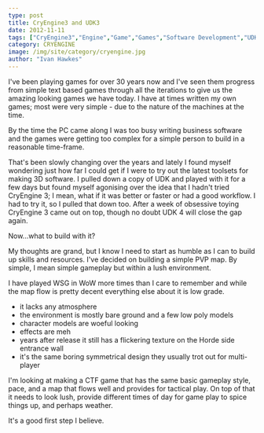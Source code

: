 ```yaml
---
type: post
title: CryEngine3 and UDK3
date: 2012-11-11
tags: ["CryEngine3","Engine","Game","Games","Software Development","UDK"]
category: CRYENGINE
image: /img/site/category/cryengine.jpg
author: "Ivan Hawkes"
---
```


I've been playing games for over 30 years now and I've seen them progress from simple text based games through all the iterations to give us the amazing looking games we have today. I have at times written my own games; most were very simple - due to the nature of the machines at the time.

<!--more--> By the time the PC came along I was too busy writing business software and the games were getting too complex for a simple person to build in a reasonable time-frame.

That's been slowly changing over the years and lately I found myself wondering just how far I could get if I were to try out the latest toolsets for making 3D software. I pulled down a copy of UDK and played with it for a few days but found myself agonising over the idea that I hadn't tried CryEngine 3; I mean, what if it was better or faster or had a good workflow. I had to try it, so I pulled that down too.  After a week of obsessive toying CryEngine 3 came out on top, though no doubt UDK 4 will close the gap again.

Now...what to build with it?

My thoughts are grand, but I know I need to start as humble as I can to build up skills and resources. I've decided on building a simple PVP map. By simple, I mean simple gameplay but within a lush environment.

I have played WSG in WoW more times than I care to remember and while the map flow is pretty decent everything else about it is low grade.

* it lacks any atmosphere
* the environment  is mostly bare ground and a few low poly models
* character models are woeful looking
* effects are meh
* years after release it still has a flickering texture on the Horde side entrance wall
* it's the same boring symmetrical design they usually trot out for multi-player

I'm looking at making a CTF game that has the same basic gameplay style, pace, and a map that flows well and provides for tactical play. On top of that it needs to look lush, provide different times of day for game play to spice things up, and perhaps weather.

It's a good first step I believe.